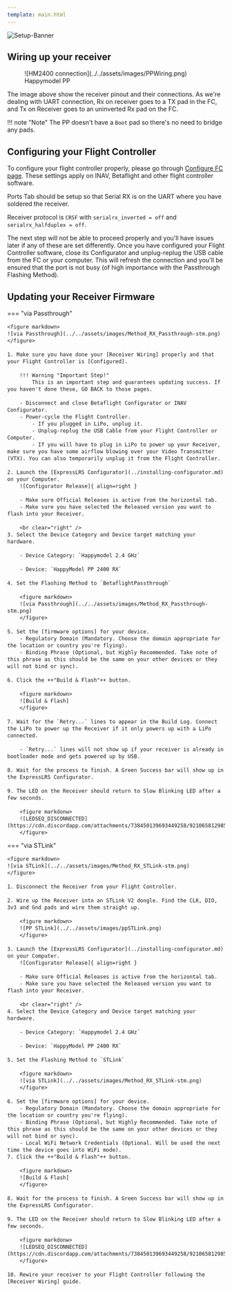 ```yaml
---
template: main.html
---
```


![Setup-Banner](https://raw.githubusercontent.com/ExpressLRS/ExpressLRS-hardware/master/img/quick-start.png)

## Wiring up your receiver

<figure markdown>
![HM2400 connection](../../assets/images/PPWiring.png)
<figcaption>Happymodel PP</figcaption>
</figure>

The image above show the receiver pinout and their connections. As we're dealing with UART connection, Rx on receiver goes to a TX pad in the FC, and Tx on Receiver goes to an uninverted Rx pad on the FC.

!!! note "Note"
    The PP doesn't have a `Boot` pad so there's no need to bridge any pads.

## Configuring your Flight Controller

To configure your flight controller properly, please go through [Configure FC page](configuring-fc.md). These settings apply on INAV, Betaflight and other flight controller software.

Ports Tab should be setup so that Serial RX is on the UART where you have soldered the receiver.

Receiver protocol is `CRSF` with `serialrx_inverted = off` and `serialrx_halfduplex = off`.

The next step will not be able to proceed properly and you'll have issues later if any of these are set differently. Once you have configured your Flight Controller software, close its Configurator and unplug-replug the USB cable from the FC or your computer. This will refresh the connection and you'll be ensured that the port is not busy (of high importance with the Passthrough Flashing Method).

## Updating your Receiver Firmware

=== "via Passthrough"

    <figure markdown>
    ![via Passthrough](../../assets/images/Method_RX_Passthrough-stm.png)
    </figure>

    1. Make sure you have done your [Receiver Wiring] properly and that your Flight Controller is [Configured].

        !!! Warning "Important Step!"
            This is an important step and guarantees updating success. If you haven't done these, GO BACK to those pages.

        - Disconnect and close Betaflight Configurator or INAV Configurator.
        - Power-cycle the Flight Controller.
            - If you plugged in LiPo, unplug it.
            - Unplug-replug the USB Cable from your Flight Controller or Computer.
            - If you will have to plug in LiPo to power up your Receiver, make sure you have some airflow blowing over your Video Transmitter (VTX). You can also temporarily unplug it from the Flight Controller.

    2. Launch the [ExpressLRS Configurator](../installing-configurator.md) on your Computer.
        ![Configurator Release]{ align=right }

        - Make sure Official Releases is active from the horizontal tab.
        - Make sure you have selected the Released version you want to flash into your Receiver.

        <br clear="right" />
    3. Select the Device Category and Device target matching your hardware.

        - Device Category: `Happymodel 2.4 GHz`

        - Device: `HappyModel PP 2400 RX`

    4. Set the Flashing Method to `BetaflightPassthrough`

        <figure markdown>
        ![via Passthrough](../../assets/images/Method_RX_Passthrough-stm.png)
        </figure>

    5. Set the [firmware options] for your device.
        - Regulatory Domain (Mandatory. Choose the domain appropriate for the location or country you're flying).
        - Binding Phrase (Optional, but Highly Recommended. Take note of this phrase as this should be the same on your other devices or they will not bind or sync).

    6. Click the ++"Build & Flash"++ button.

        <figure markdown>
        ![Build & Flash]
        </figure>
    
    7. Wait for the `Retry...` lines to appear in the Build Log. Connect the LiPo to power up the Receiver if it only powers up with a LiPo connected.

        - `Retry...` lines will not show up if your receiver is already in bootloader mode and gets powered up by USB.
        
    8. Wait for the process to finish. A Green Success bar will show up in the ExpressLRS Configurator.

    9. The LED on the Receiver should return to Slow Blinking LED after a few seconds.

        <figure markdonw>
        ![LEDSEQ_DISCONNECTED](https://cdn.discordapp.com/attachments/738450139693449258/921065812985520268/LEDSEQ_DISCONNECTED_50_50.gif)
        </figure> 

=== "via STLink"

    <figure markdown>
    ![via STLink](../../assets/images/Method_RX_STLink-stm.png)
    </figure>

    1. Disconnect the Receiver from your Flight Controller.

    2. Wire up the Receiver into an STLink V2 dongle. Find the CLK, DIO, 3v3 and Gnd pads and wire them straight up.

        <figure markdown>
        ![PP STLink](../../assets/images/ppSTLink.png)
        </figure>

    3. Launch the [ExpressLRS Configurator](../installing-configurator.md) on your Computer.
        ![Configurator Release]{ align=right }

        - Make sure Official Releases is active from the horizontal tab.
        - Make sure you have selected the Released version you want to flash into your Receiver.

        <br clear="right" />
    4. Select the Device Category and Device target matching your hardware.

        - Device Category: `Happymodel 2.4 GHz`

        - Device: `HappyModel PP 2400 RX`

    5. Set the Flashing Method to `STLink`

        <figure markdown>
        ![via STLink](../../assets/images/Method_RX_STLink-stm.png)
        </figure>

    6. Set the [firmware options] for your device.
        - Regulatory Domain (Mandatory. Choose the domain appropriate for the location or country you're flying).
        - Binding Phrase (Optional, but Highly Recommended. Take note of this phrase as this should be the same on your other devices or they will not bind or sync).
        - Local WiFi Network Credentials (Optional. Will be used the next time the device goes into WiFi mode).
    7. Click the ++"Build & Flash"++ button.

        <figure markdown>
        ![Build & Flash]
        </figure>
          
    8. Wait for the process to finish. A Green Success bar will show up in the ExpressLRS Configurator.

    9. The LED on the Receiver should return to Slow Blinking LED after a few seconds.

        <figure markdonw>
        ![LEDSEQ_DISCONNECTED](https://cdn.discordapp.com/attachments/738450139693449258/921065812985520268/LEDSEQ_DISCONNECTED_50_50.gif)
        </figure> 

    10. Rewire your receiver to your Flight Controller following the [Receiver Wiring] guide.

[Configurator Release]: ../../assets/images/ConfiguratorRelease.png
[Build & Flash]: ../../assets/images/BuildFlash.png
[Build]: ../../assets/images/Build.png
[Receiver Wiring]: ../receivers/wiring-up.md
[Configured]: ../receivers/configuring-fc.md
[firmware options]: ../firmware-options.md
[Receiver Wiring]: ../wiring-up/#connecting-a-receiver
[Bootloaders]: #bootloaders